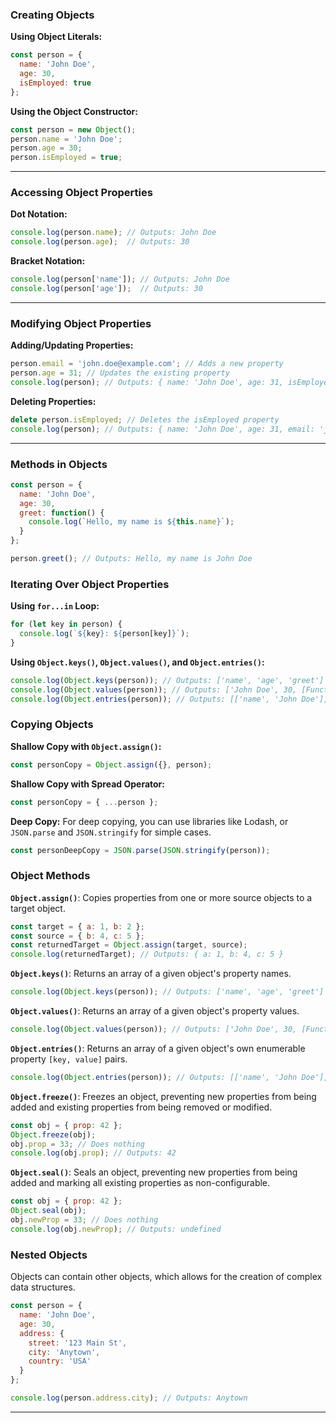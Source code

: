 ### Creating Objects

**Using Object Literals:**
```javascript
const person = {
  name: 'John Doe',
  age: 30,
  isEmployed: true
};
```

**Using the Object Constructor:**
```javascript
const person = new Object();
person.name = 'John Doe';
person.age = 30;
person.isEmployed = true;
```

---

### Accessing Object Properties

**Dot Notation:**
```javascript
console.log(person.name); // Outputs: John Doe
console.log(person.age);  // Outputs: 30
```

**Bracket Notation:**
```javascript
console.log(person['name']); // Outputs: John Doe
console.log(person['age']);  // Outputs: 30
```

---

### Modifying Object Properties

**Adding/Updating Properties:**
```javascript
person.email = 'john.doe@example.com'; // Adds a new property
person.age = 31; // Updates the existing property
console.log(person); // Outputs: { name: 'John Doe', age: 31, isEmployed: true, email: 'john.doe@example.com' }
```

**Deleting Properties:**
```javascript
delete person.isEmployed; // Deletes the isEmployed property
console.log(person); // Outputs: { name: 'John Doe', age: 31, email: 'john.doe@example.com' }
```

---

### Methods in Objects

```javascript
const person = {
  name: 'John Doe',
  age: 30,
  greet: function() {
    console.log(`Hello, my name is ${this.name}`);
  }
};

person.greet(); // Outputs: Hello, my name is John Doe
```

### Iterating Over Object Properties

**Using `for...in` Loop:**
```javascript
for (let key in person) {
  console.log(`${key}: ${person[key]}`);
}
```

**Using `Object.keys()`, `Object.values()`, and `Object.entries()`:**
```javascript
console.log(Object.keys(person)); // Outputs: ['name', 'age', 'greet']
console.log(Object.values(person)); // Outputs: ['John Doe', 30, [Function: greet]]
console.log(Object.entries(person)); // Outputs: [['name', 'John Doe'], ['age', 30], ['greet', [Function: greet]]]
```

### Copying Objects

**Shallow Copy with `Object.assign()`:**
```javascript
const personCopy = Object.assign({}, person);
```

**Shallow Copy with Spread Operator:**
```javascript
const personCopy = { ...person };
```

**Deep Copy:**
For deep copying, you can use libraries like Lodash, or `JSON.parse` and `JSON.stringify` for simple cases.

```javascript
const personDeepCopy = JSON.parse(JSON.stringify(person));
```

### Object Methods

**`Object.assign()`**: Copies properties from one or more source objects to a target object.
```javascript
const target = { a: 1, b: 2 };
const source = { b: 4, c: 5 };
const returnedTarget = Object.assign(target, source);
console.log(returnedTarget); // Outputs: { a: 1, b: 4, c: 5 }
```

**`Object.keys()`**: Returns an array of a given object's property names.
```javascript
console.log(Object.keys(person)); // Outputs: ['name', 'age', 'greet']
```

**`Object.values()`**: Returns an array of a given object's property values.
```javascript
console.log(Object.values(person)); // Outputs: ['John Doe', 30, [Function: greet]]
```

**`Object.entries()`**: Returns an array of a given object's own enumerable property `[key, value]` pairs.
```javascript
console.log(Object.entries(person)); // Outputs: [['name', 'John Doe'], ['age', 30], ['greet', [Function: greet]]]
```

**`Object.freeze()`**: Freezes an object, preventing new properties from being added and existing properties from being removed or modified.
```javascript
const obj = { prop: 42 };
Object.freeze(obj);
obj.prop = 33; // Does nothing
console.log(obj.prop); // Outputs: 42
```

**`Object.seal()`**: Seals an object, preventing new properties from being added and marking all existing properties as non-configurable.
```javascript
const obj = { prop: 42 };
Object.seal(obj);
obj.newProp = 33; // Does nothing
console.log(obj.newProp); // Outputs: undefined
```

### Nested Objects

Objects can contain other objects, which allows for the creation of complex data structures.

```javascript
const person = {
  name: 'John Doe',
  age: 30,
  address: {
    street: '123 Main St',
    city: 'Anytown',
    country: 'USA'
  }
};

console.log(person.address.city); // Outputs: Anytown
```

---
